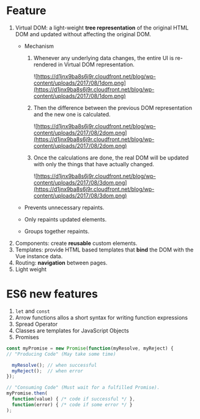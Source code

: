 # Feature

1. Virtual DOM: a light-weight **tree representation** of the original HTML DOM and updated without affecting the original DOM. 
    - Mechanism
        1. Whenever any underlying data changes, the entire UI is re-rendered in Virtual DOM representation.
            
            ![https://d1jnx9ba8s6j9r.cloudfront.net/blog/wp-content/uploads/2017/08/1dom.png](https://d1jnx9ba8s6j9r.cloudfront.net/blog/wp-content/uploads/2017/08/1dom.png)
            
        2. Then the difference between the previous DOM representation and the new one is calculated.
            
            ![https://d1jnx9ba8s6j9r.cloudfront.net/blog/wp-content/uploads/2017/08/2dom.png](https://d1jnx9ba8s6j9r.cloudfront.net/blog/wp-content/uploads/2017/08/2dom.png)
            
        3. Once the calculations are done, the real DOM will be updated with only the things that have actually changed.
            
            ![https://d1jnx9ba8s6j9r.cloudfront.net/blog/wp-content/uploads/2017/08/3dom.png](https://d1jnx9ba8s6j9r.cloudfront.net/blog/wp-content/uploads/2017/08/3dom.png)
            
    - Prevents unnecessary repaints.
    - Only repaints updated elements.
    - Groups together repaints.
2. Components: create **reusable** custom elements.
3. Templates: provide HTML based templates that **bind** the DOM with the Vue instance data.
4. Routing: **navigation** between pages.
5. Light weight

# ES6 new features

1. `let` and `const`
2. Arrow functions allos a short syntax for writing function expressions
3. Spread Operator
4. Classes are templates for JavaScript Objects
5. Promises

```jsx
const myPromise = new Promise(function(myResolve, myReject) {
// "Producing Code" (May take some time)

  myResolve(); // when successful
  myReject();  // when error
});

// "Consuming Code" (Must wait for a fulfilled Promise).
myPromise.then(
  function(value) { /* code if successful */ },
  function(error) { /* code if some error */ }
);
```